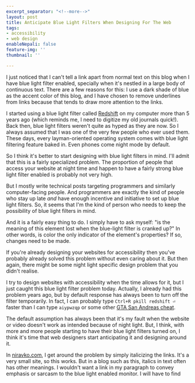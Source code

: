 ```yaml
---
excerpt_separator: "<!--more-->"
layout: post
title: Anticipate Blue Light Filters When Designing For The Web
tags:
- accessibility
- web design
enableNepali: false
feature-img: ''
thumbnail: ''

---
```

I just noticed that I can't tell a link apart from normal text on this blog when I have blue light filter enabled, specially when it's nestled in a large body of continuous text. There are a few reasons for this: I use a dark shade of blue as the accent color of this blog, and I have chosen to remove underlines from links because that tends to draw more attention to the links.

<!--more-->

I started using a blue light filter called [Redshift](http://jonls.dk/redshift/ "Redshift Night Mode link") on my computer more than 5 years ago (which reminds me, I need to digitize my old journals quick!). Back then, blue light filters weren't quite as hyped as they are now. So I always assumed that I was one of the very few people who ever used them. These days, every layman-oriented operating system comes with blue light filtering feature baked in. Even phones come night mode by default.

So I think it's better to start designing with blue light filters in mind. I'll admit that this is a fairly specialized problem. The proportion of people that access your website at night time and happen to have a fairly strong blue light filter enabled is probably not very high.

But I mostly write technical posts targeting programmers and similarly computer-facing people. And programmers are exactly the kind of people who stay up late _and_ have enough incentive and initiative to set up blue light filters. So, it seems that I'm the kind of person who needs to keep the possibility of blue light filters in mind.

And it is a fairly easy thing to do. I simply have to ask myself: "is the meaning of this element lost when the blue-light filter is cranked up?" In other words, is color the only indicator of the element's properties? If so, changes need to be made.

If you're already designing your websites for accessibility then you've probably already solved this problem without even caring about it. But then again, there might be some night light specific design problem that you didn't realise.

I try to design websites with accessibility when the time allows for it, but I just caught this blue light filter problem today. Actually, I already had this problem years ago, but by default response has always been to turn off the filter temporarily. In fact, I can probably type `Ctrl+R pkill redshift ⏎` faster than I can type `aiypwzqp` or some other [GTA San Andreas cheat](https://www.ign.com/wikis/grand-theft-auto-san-andreas/Cheat_Codes_and_Secrets). 

The default assumption has always been that it's my fault when the website or video doesn't work as intended because of night light. But, I think, with more and more people starting to have their blue light filters turned on, I think it's time that web designers start anticipating it and designing around it.

In [niravko.com](niravko.com "My other website"), I get around the problem by simply italicizing the links. It's a very small site, so this works. But in a blog such as this, italics in text often has other meanings. I wouldn't want a link in my paragraph to convey emphasis or sarcasm to the blue light enabled monitor. I will have to find